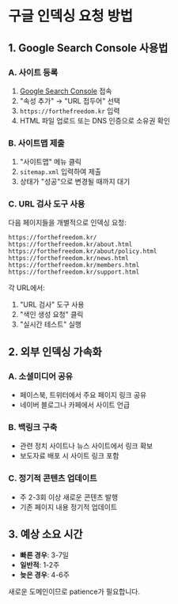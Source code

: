 # 구글 인덱싱 요청 방법

## 1. Google Search Console 사용법

### A. 사이트 등록
1. [Google Search Console](https://search.google.com/search-console) 접속
2. "속성 추가" → "URL 접두어" 선택
3. `https://forthefreedom.kr` 입력
4. HTML 파일 업로드 또는 DNS 인증으로 소유권 확인

### B. 사이트맵 제출
1. "사이트맵" 메뉴 클릭
2. `sitemap.xml` 입력하여 제출
3. 상태가 "성공"으로 변경될 때까지 대기

### C. URL 검사 도구 사용
다음 페이지들을 개별적으로 인덱싱 요청:

```
https://forthefreedom.kr/
https://forthefreedom.kr/about.html  
https://forthefreedom.kr/about/policy.html
https://forthefreedom.kr/news.html
https://forthefreedom.kr/members.html
https://forthefreedom.kr/support.html
```

각 URL에서:
1. "URL 검사" 도구 사용
2. "색인 생성 요청" 클릭
3. "실시간 테스트" 실행

## 2. 외부 인덱싱 가속화

### A. 소셜미디어 공유
- 페이스북, 트위터에서 주요 페이지 링크 공유
- 네이버 블로그나 카페에서 사이트 언급

### B. 백링크 구축
- 관련 정치 사이트나 뉴스 사이트에서 링크 확보
- 보도자료 배포 시 사이트 링크 포함

### C. 정기적 콘텐츠 업데이트
- 주 2-3회 이상 새로운 콘텐츠 발행
- 기존 페이지 내용 정기적 업데이트

## 3. 예상 소요 시간

- **빠른 경우**: 3-7일
- **일반적**: 1-2주  
- **늦은 경우**: 4-6주

새로운 도메인이므로 patience가 필요합니다.